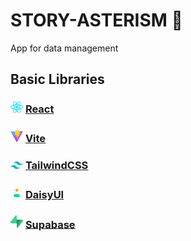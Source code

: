 # STORY-ASTERISM 🌠
App for data management

## Basic Libraries
### <img src="./public/react.svg" width="20"> [React](https://ja.react.dev)
### <img src="./public/vite.svg" width="20"> [Vite](https://ja.vitejs.dev)
### <img src="./.docs/images/svg/tailwind-css.svg" width="20"> [TailwindCSS](https://tailwindcss.com)
### <img src="./.docs/images/png/daisyui.png" width="20"> [DaisyUI](https://daisyui.com)
### <img src="./.docs/images/svg/supabase-seeklogo.svg" width="20"> [Supabase](https://supabase.com)